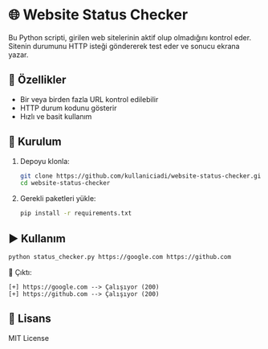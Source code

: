 # 🌐 Website Status Checker

Bu Python scripti, girilen web sitelerinin aktif olup olmadığını kontrol eder.  
Sitenin durumunu HTTP isteği göndererek test eder ve sonucu ekrana yazar.

## 🚀 Özellikler
- Bir veya birden fazla URL kontrol edilebilir
- HTTP durum kodunu gösterir
- Hızlı ve basit kullanım

## 🔧 Kurulum
1. Depoyu klonla:
   ```bash
   git clone https://github.com/kullaniciadi/website-status-checker.git
   cd website-status-checker
   ```

2. Gerekli paketleri yükle:
   ```bash
   pip install -r requirements.txt
   ```

## ▶️ Kullanım
```bash
python status_checker.py https://google.com https://github.com
```

📌 Çıktı:
```
[+] https://google.com --> Çalışıyor (200)
[+] https://github.com --> Çalışıyor (200)
```

## 📄 Lisans
MIT License

